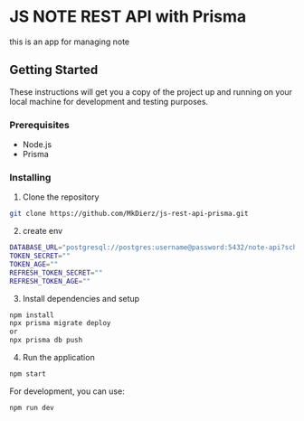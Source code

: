 # JS NOTE REST API with Prisma

this is an app for managing note

## Getting Started

These instructions will get you a copy of the project up and running on your local machine for development and testing purposes.

### Prerequisites

- Node.js
- Prisma

### Installing

1. Clone the repository
```bash
git clone https://github.com/MkDierz/js-rest-api-prisma.git
```

2. create env
```bash
DATABASE_URL="postgresql://postgres:username@password:5432/note-api?schema=public"
TOKEN_SECRET=""
TOKEN_AGE=""
REFRESH_TOKEN_SECRET=""
REFRESH_TOKEN_AGE=""
```

3. Install dependencies and setup
```bash
npm install
npx prisma migrate deploy 
or 
npx prisma db push
```

4. Run the application
```bash
npm start
```

For development, you can use:
```bash
npm run dev
```